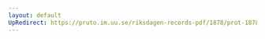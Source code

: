 ```yaml
---
layout: default
UpRedirect: https://pruto.im.uu.se/riksdagen-records-pdf/1878/prot-1878--ak--023/prot-1878--ak--023_044.pdf
---
```

